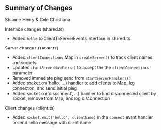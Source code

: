 ## Summary of Changes

Shianne Henry & Cole Christiana

Interface changes (shared.ts)

- Added `hello` to ClientToServerEvents interface in shared.ts

Server changes (server.ts)

- Added `clientConnections` Map in `createServer()` to track client names and sockets
- Updated `startServerHandlers()` to accept the the `clientConnections` parameter
- Removed immediate ping send from `startServerHandlers()`
- Added socket.on('hello', ...) handler to add clients to Map, log connection, and send initial ping
- Added socket.on('disconnect', ...) handler to find disconnected client by socket, remove from Map, and log disconnection

Client changes (client.ts)

- Added `socket.emit('hello', clientName)` in the `connect` event handler to send hello message with client name
